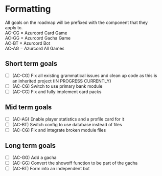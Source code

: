 # Formatting
All goals on the roadmap will be prefixed with the component that they apply to.  
AC-CG = Azurcord Card Game  
AC-GG = Azurcord Gacha Game  
AC-BT = Azurcord Bot  
AC-AG = Azurcord All Games  
  
## Short term goals
- [ ] (AC-CG) Fix all existing grammatical issues and clean up code as this is an inherited project (IN PROGRESS CURRENTLY)
- [ ] (AC-CG) Switch to use primary bank module
- [ ] (AC-CG) Fix and fully implement card packs
## Mid term goals
- [ ] (AC-AG) Enable player statistics and a profile card for it
- [ ] (AC-BT) Switch config to use database instead of files
- [ ] (AC-CG) Fix and integrate broken module files
## Long term goals
- [ ] (AC-GG) Add a gacha
- [ ] (AC-GG) Convert the showoff function to be part of the gacha
- [ ] (AC-BT) Form into an independent bot
